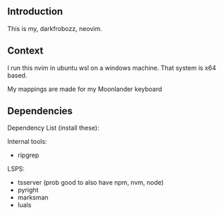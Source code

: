 ## Introduction
This is my, darkfrobozz, neovim.

## Context
I run this nvim in ubuntu wsl on a windows machine.
That system is x64 based.

My mappings are made for my Moonlander keyboard

## Dependencies
Dependency List (install these):

Internal tools:
- ripgrep

LSPS:
- tsserver (prob good to also have npm, nvm, node)
- pyright
- marksman
- luals
